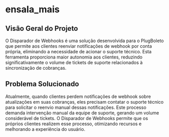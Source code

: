 # ensala_mais

## Visão Geral do Projeto
O Disparador de Webhooks é uma solução desenvolvida para o PlugBoleto que permite aos clientes reenviar notificações de webhook por conta própria, eliminando a necessidade de acionar o suporte técnico. Esta ferramenta proporciona maior autonomia aos clientes, reduzindo significativamente o volume de tickets de suporte relacionados à sincronização de cobranças.

## Problema Solucionado
Atualmente, quando clientes perdem notificações de webhook sobre atualizações em suas cobranças, eles precisam contatar o suporte técnico para solicitar o reenvio manual dessas notificações. Este processo demanda intervenção manual da equipe de suporte, gerando um volume considerável de tickets. O Disparador de Webhooks permite que os próprios clientes realizem esse processo, otimizando recursos e melhorando a experiência do usuário.
